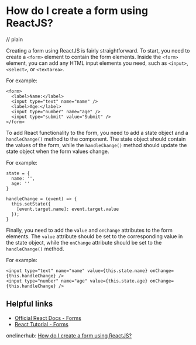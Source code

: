 # How do I create a form using ReactJS?
// plain

Creating a form using ReactJS is fairly straightforward. To start, you need to create a `<form>` element to contain the form elements. Inside the `<form>` element, you can add any HTML input elements you need, such as `<input>`, `<select>`, or `<textarea>`.

For example:
```
<form>
  <label>Name:</label>
  <input type="text" name="name" />
  <label>Age:</label>
  <input type="number" name="age" />
  <input type="submit" value="Submit" />
</form>
```

To add React functionality to the form, you need to add a state object and a `handleChange()` method to the component. The state object should contain the values of the form, while the `handleChange()` method should update the state object when the form values change.

For example:
```
state = {
  name: '',
  age: ''
}

handleChange = (event) => {
  this.setState({
    [event.target.name]: event.target.value
  });
}
```

Finally, you need to add the `value` and `onChange` attributes to the form elements. The `value` attribute should be set to the corresponding value in the state object, while the `onChange` attribute should be set to the `handleChange()` method.

For example:
```
<input type="text" name="name" value={this.state.name} onChange={this.handleChange} />
<input type="number" name="age" value={this.state.age} onChange={this.handleChange} />
```

## Helpful links
- [Official React Docs - Forms](https://reactjs.org/docs/forms.html)
- [React Tutorial - Forms](https://reactjs.org/tutorial/tutorial.html#wrapping-up)

onelinerhub: [How do I create a form using ReactJS?](https://onelinerhub.com/reactjs/how-do-i-create-a-form-using-reactjs)